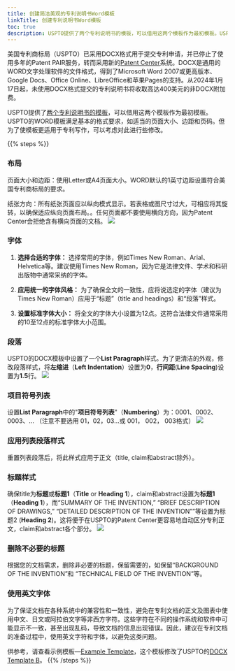 ```yaml
---
title: 创建简洁美观的专利说明书Word模板
linkTitle: 创建专利说明书Word模板
toc: true
description: USPTO提供了两个专利说明书的模板，可以借用这两个模板作为最初模板。USPTO的WORD模板满足基本的格式要求，如适当的页面大小、边距和页码。但为了使模板更适用于专利写作，可以考虑对此进行些修改。
---
```


美国专利商标局（USPTO）已采用DOCX格式用于提交专利申请，并已停止了使用多年的Patent PAIR服务，转而采用新的[Patent Center](https://patentcenter.uspto.gov/)系统。DOCX是通用的WORD文字处理软件的文件格式，得到了Microsoft Word 2007或更高版本、Google Docs、Office Online、LibreOffice和苹果Pages的支持。从2024年1月17日起，未使用DOCX格式提交的专利说明书将收取高达400美元的非DOCX附加费。

USPTO提供了[两个专利说明书的模板](https://www.uspto.gov/patents/docx)，可以借用这两个模板作为最初模板。USPTO的WORD模板满足基本的格式要求，如适当的页面大小、边距和页码。但为了使模板更适用于专利写作，可以考虑对此进行些修改。

{{% steps %}}

### 布局
页面大小和边距：使用Letter或A4页面大小。WORD默认的1英寸边距设置符合美国专利商标局的要求。

纸张方向：所有纸张页面应以纵向模式显示。若表格或图尺寸过大，可相应将其旋转，以确保适应纵向页面布局。。任何页面都不要使用横向方向，因为Patent Center会拒绝含有横向页面的文档。
![](/images/docs/WordLayout.png)

### 字体
1. **选择合适的字体：** 选择常用的字体，例如Times New Roman、Arial、Helvetica等。建议使用Times New Roman，因为它是法律文件、学术和科研出版物中通常采纳的字体。

2. **应用统一的字体风格：** 为了确保全文的一致性，应将说选定的字体（建议为Times New Roman）应用于“标题”（title and headings）和“段落”样式。

3. **设置标准字体大小：** 将全文的字体大小设置为12点。这符合法律文件通常采用的10至12点的标准字体大小范围。

### 段落
USPTO的DOCX模板中设置了一个**List Paragraph**样式。为了更清洁的外观，修改段落样式，将**左缩进**（**Left Indentation**）设置为**0**，**行间距**(**Line Spacing**)设置为**1.5**行。
![](/images/docs/WordStyle.png)

### 项目符号列表
设置**List Paragraph**中的"**项目符号列表**"（**Numbering**）为：0001、0002、0003、… （注意不要选用 01，02，03...或 001， 002， 003格式）
![](/images/docs/WordNumbering.png)

### 应用列表段落样式
重置列表段落后，将此样式应用于正文（title, claim和abstract除外）。

### 标题样式
确保title为**标题**或**标题1**（**Title** or **Heading 1**），claim和abstract设置为**标题1**（**Heading 1**），而“SUMMARY OF THE INVENTION,” “BRIEF DESCRIPTION OF DRAWINGS,” “DETAILED DESCRIPTION OF THE INVENTION””等设置为标题2 (**Heading 2**)。这将便于在USPTO的Patent Center更容易地自动区分专利正文，claim和abstract各个部分。
 ![](/images/docs/WordHeadings.png)

### 删除不必要的标题
根据您的文档需求，删除非必要的标题，保留需要的，如保留“BACKGROUND OF THE INVENTION”和 “TECHNICAL FIELD OF THE INVENTION”等。

### 使用英文字体
为了保证文档在各种系统中的兼容性和一致性，避免在专利文档的正文及图表中使用中文、日文或阿拉伯文字等非西方字符。这些字符在不同的操作系统和软件中可能显示不一致，甚至出现乱码，导致文档的信息出现错误。因此，建议在专利文档的准备过程中，使用英文字符和字体，以避免这类问题。

供参考，请查看示例模板—[Example Template](/downloads/DOCX_Template_2_0_revised.docx)，这个模板修改了USPTO的[DOCX Template B](https://www.uspto.gov/sites/default/files/documents/DOCX_Template_2_0.docx)。
{{% /steps %}}

